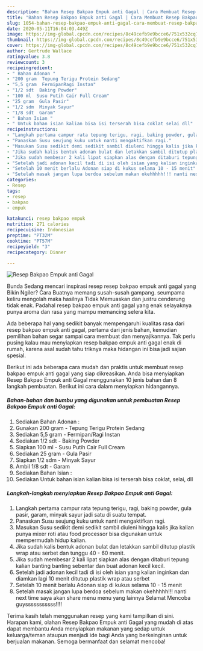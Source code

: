 ```yaml
---
description: "Bahan Resep Bakpao Empuk anti Gagal | Cara Membuat Resep Bakpao Empuk anti Gagal Yang Enak Banget"
title: "Bahan Resep Bakpao Empuk anti Gagal | Cara Membuat Resep Bakpao Empuk anti Gagal Yang Enak Banget"
slug: 1054-bahan-resep-bakpao-empuk-anti-gagal-cara-membuat-resep-bakpao-empuk-anti-gagal-yang-enak-banget
date: 2020-05-11T16:04:03.449Z
image: https://img-global.cpcdn.com/recipes/8c49cefb9e9bcce6/751x532cq70/resep-bakpao-empuk-anti-gagal-foto-resep-utama.jpg
thumbnail: https://img-global.cpcdn.com/recipes/8c49cefb9e9bcce6/751x532cq70/resep-bakpao-empuk-anti-gagal-foto-resep-utama.jpg
cover: https://img-global.cpcdn.com/recipes/8c49cefb9e9bcce6/751x532cq70/resep-bakpao-empuk-anti-gagal-foto-resep-utama.jpg
author: Gertrude Wallace
ratingvalue: 3.8
reviewcount: 3
recipeingredient:
- " Bahan Adonan "
- "200 gram  Tepung Terigu Protein Sedang"
- "5,5 gram  FermipanRagi Instan"
- "1/2 sdt  Baking Powder"
- "100 ml  Susu Putih Cair Full Cream"
- "25 gram  Gula Pasir"
- "1/2 sdm  Minyak Sayur"
- "1/8 sdt  Garam"
- " Bahan Isian "
- " Untuk bahan isian kalian bisa isi terserah bisa coklat selai dll"
recipeinstructions:
- "Langkah pertama campur rata tepung terigu, ragi, baking powder, gula pasir, garam, minyak sayur jadi satu di suatu tempat."
- "Panaskan Susu seujung kuku untuk nanti mengaktifkan ragi."
- "Masukan Susu sedikit demi sedikit sambil diuleni hingga kalis jika kalian punya mixer roti atau food processor bisa digunakan untuk mempermudah hidup kalian."
- "Jika sudah kalis bentuk adonan bulat dan letakkan sambil ditutup plastik wrap atau serbet dan tunggu 40 - 60 menit."
- "Jika sudah membesar 2 kali lipat siapkan alas dengan ditaburi tepung kalian banting banting sebentar dan buat adonan kecil kecil."
- "Setelah jadi adonan kecil tadi di isi oleh isian yang kalian inginkan dan diamkan lagi 10 menit ditutup plastik wrap atau serbet"
- "Setelah 10 menit berlalu Adonan siap di kukus selama 10 - 15 menit"
- "Setelah masak jangan lupa berdoa sebelum makan okehhhhh!!! nanti next time saya akan share menu menu yang lainnya Selamat Mencoba guysssssssssss!!!!"
categories:
- Resep
tags:
- resep
- bakpao
- empuk

katakunci: resep bakpao empuk 
nutrition: 271 calories
recipecuisine: Indonesian
preptime: "PT32M"
cooktime: "PT57M"
recipeyield: "3"
recipecategory: Dinner

---
```



![Resep Bakpao Empuk anti Gagal](https://img-global.cpcdn.com/recipes/8c49cefb9e9bcce6/751x532cq70/resep-bakpao-empuk-anti-gagal-foto-resep-utama.jpg)

Bunda Sedang mencari inspirasi resep resep bakpao empuk anti gagal yang Bikin Ngiler? Cara Buatnya memang susah-susah gampang. seumpama keliru mengolah maka hasilnya Tidak Memuaskan dan justru cenderung tidak enak. Padahal resep bakpao empuk anti gagal yang enak selayaknya punya aroma dan rasa yang mampu memancing selera kita.



Ada beberapa hal yang sedikit banyak mempengaruhi kualitas rasa dari resep bakpao empuk anti gagal, pertama dari jenis bahan, kemudian pemilihan bahan segar sampai cara membuat dan menyajikannya. Tak perlu pusing kalau mau menyiapkan resep bakpao empuk anti gagal enak di rumah, karena asal sudah tahu triknya maka hidangan ini bisa jadi sajian spesial.


Berikut ini ada beberapa cara mudah dan praktis untuk membuat resep bakpao empuk anti gagal yang siap dikreasikan. Anda bisa menyiapkan Resep Bakpao Empuk anti Gagal menggunakan 10 jenis bahan dan 8 langkah pembuatan. Berikut ini cara dalam menyiapkan hidangannya.

<!--inarticleads1-->

##### Bahan-bahan dan bumbu yang digunakan untuk pembuatan Resep Bakpao Empuk anti Gagal:

1. Sediakan  Bahan Adonan :
1. Gunakan 200 gram - Tepung Terigu Protein Sedang
1. Sediakan 5,5 gram - Fermipan/Ragi Instan
1. Sediakan 1/2 sdt - Baking Powder
1. Siapkan 100 ml - Susu Putih Cair Full Cream
1. Sediakan 25 gram - Gula Pasir
1. Siapkan 1/2 sdm - Minyak Sayur
1. Ambil 1/8 sdt - Garam
1. Sediakan  Bahan Isian :
1. Sediakan  Untuk bahan isian kalian bisa isi terserah bisa coklat, selai, dll




<!--inarticleads2-->

##### Langkah-langkah menyiapkan Resep Bakpao Empuk anti Gagal:

1. Langkah pertama campur rata tepung terigu, ragi, baking powder, gula pasir, garam, minyak sayur jadi satu di suatu tempat.
1. Panaskan Susu seujung kuku untuk nanti mengaktifkan ragi.
1. Masukan Susu sedikit demi sedikit sambil diuleni hingga kalis jika kalian punya mixer roti atau food processor bisa digunakan untuk mempermudah hidup kalian.
1. Jika sudah kalis bentuk adonan bulat dan letakkan sambil ditutup plastik wrap atau serbet dan tunggu 40 - 60 menit.
1. Jika sudah membesar 2 kali lipat siapkan alas dengan ditaburi tepung kalian banting banting sebentar dan buat adonan kecil kecil.
1. Setelah jadi adonan kecil tadi di isi oleh isian yang kalian inginkan dan diamkan lagi 10 menit ditutup plastik wrap atau serbet
1. Setelah 10 menit berlalu Adonan siap di kukus selama 10 - 15 menit
1. Setelah masak jangan lupa berdoa sebelum makan okehhhhh!!! nanti next time saya akan share menu menu yang lainnya Selamat Mencoba guysssssssssss!!!!




Terima kasih telah menggunakan resep yang kami tampilkan di sini. Harapan kami, olahan Resep Bakpao Empuk anti Gagal yang mudah di atas dapat membantu Anda menyiapkan makanan yang sedap untuk keluarga/teman ataupun menjadi ide bagi Anda yang berkeinginan untuk berjualan makanan. Semoga bermanfaat dan selamat mencoba!
